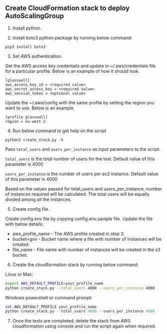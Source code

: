 ## Create CloudFormation stack to deploy AutoScalingGroup

1. Install python.

2. Install boto3 python package by running below command:

```
pip3 install boto3
```

3. Set AWS authentication.

Get the AWS access key credentails and update in ~/.aws/credentials file for a particular profile. Below is an example of how it should look.

```
[glasswall]
aws_access_key_id = <required value>
aws_secret_access_key = <required value>
aws_session_token = <optional value>
```

Update the ~/.aws/config with the same profile by setting the region you want to use. Below is an example

```
[profile glasswall]
region = eu-west-2
```

4. Run below command to get help on the script

```
python3 create_stack.py -h
```

Pass `total_users` and `users_per_instance` as input parameters to the script.

`total_users` is the total number of users for the test. Default value of this parameter is 4000

`users_per_instance` is the number of users per ec2 instance. Default value of this parameter is 4000

Based on the values passed for total_users and users_per_instance, number of instances required will be calculated. The total users will be equally divided among all the instances.

5. Create config file.

Create config.env file by copying config.env.sample file. Update the file with below details:

- aws_profile_name - The AWS profile created in step 3.
- bucket=gov - Bucket name where a file with number of instances will be created.
- file_name -  File name with number of instances will be created in the s3 bucket.

6. Create the cloudformation stack by running below command:

Linux or Mac:
```bash
export AWS_DEFAULT_PROFILE=your_profile_name
python create_stack.py --total_users 4000 --users_per_instance 4000
```

Windows powershell or command prompt:
```powershell
set AWS_DEFAULT_PROFILE your_profile_name
python create_stack.py --total_users 4000 --users_per_instance 4000
```

7. Once the tests are completed, delete the stack from AWS cloudformation using console and run the script again when required.

